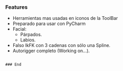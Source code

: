 ### Features

- Herramientas mas usadas en iconos de la ToolBar
- Preparado para usar con PyCharm
- Facial:
	- Párpados.
	- Labios.
- Falso IkFK con 3 cadenas con sólo una Spline.
- Autorigger completo (Working on...).

```

### End
